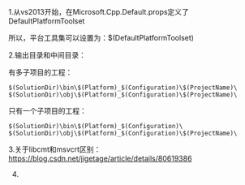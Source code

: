 1.从vs2013开始，在Microsoft.Cpp.Default.props定义了DefaultPlatformToolset

所以，平台工具集可以设置为：$(DefaultPlatformToolset)



2.输出目录和中间目录：

有多子项目的工程：

	$(SolutionDir)\bin\$(Platform)_$(Configuration)\$(ProjectName)\
	$(SolutionDir)\obj\$(Platform)_$(Configuration)\$(ProjectName)\


只有一个子项目的工程：

	$(SolutionDir)\bin\$(Platform)_$(Configuration)\
	$(SolutionDir)\obj\$(Platform)_$(Configuration)\$(ProjectName)\



3.关于libcmt和msvcrt区别：https://blog.csdn.net/jigetage/article/details/80619386



4.